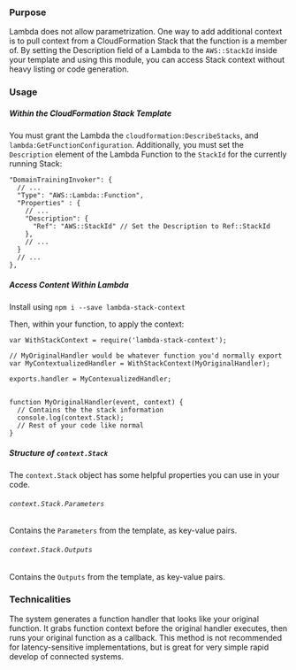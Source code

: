 

### Purpose

Lambda does not allow parametrization. One way to add additional context is to pull context from a CloudFormation Stack that the function is a member of. By setting the Description field of a Lambda to the `AWS::StackId` inside your template and using this module, you can access Stack context without heavy listing or code generation.


### Usage

##### Within the CloudFormation Stack Template

You must grant the Lambda the `cloudformation:DescribeStacks`, and `lambda:GetFunctionConfiguration`. Additionally, you must set the `Description` element of the Lambda Function to the `StackId` for the currently running Stack:

```
"DomainTrainingInvoker": {
  // ... 
  "Type": "AWS::Lambda::Function",
  "Properties" : {
    // ...
    "Description": {
      "Ref": "AWS::StackId" // Set the Description to Ref::StackId
    },
    // ...
  }
  // ...
},
```

##### Access Content Within Lambda

Install using `npm i --save lambda-stack-context`


Then, within your function, to apply the context:


```
var WithStackContext = require('lambda-stack-context');

// MyOriginalHandler would be whatever function you'd normally export
var MyContextualizedHandler = WithStackContext(MyOriginalHandler);

exports.handler = MyContexualizedHandler;


function MyOriginalHandler(event, context) {
  // Contains the the stack information
  console.log(context.Stack);
  // Rest of your code like normal
}
```

##### Structure of `context.Stack`

The `context.Stack` object has some helpful properties you can use in your code.


###### `context.Stack.Parameters`

Contains the `Parameters` from the template, as key-value pairs.

###### `context.Stack.Outputs`

Contains the `Outputs` from the template, as key-value pairs.


### Technicalities

The system generates a function handler that looks like your original function. It grabs function context before the original handler executes, then runs your original function as a callback. This method is not recommended for latency-sensitive implementations, but is great for very simple rapid develop of connected systems.
